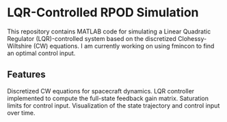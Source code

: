 # LQR-Controlled RPOD Simulation

This repository contains MATLAB code for simulating a Linear Quadratic Regulator (LQR)-controlled system based on the discretized Clohessy-Wiltshire (CW) equations. I am currently working on using fmincon to find an optimal control input.

## Features
Discretized CW equations for spacecraft dynamics.
LQR controller implemented to compute the full-state feedback gain matrix.
Saturation limits for control input.
Visualization of the state trajectory and control input over time.

